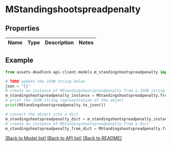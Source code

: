 # MStandingshootspreadpenalty


## Properties

Name | Type | Description | Notes
------------ | ------------- | ------------- | -------------

## Example

```python
from assets-deadlock-api-client.models.m_standingshootspreadpenalty import MStandingshootspreadpenalty

# TODO update the JSON string below
json = "{}"
# create an instance of MStandingshootspreadpenalty from a JSON string
m_standingshootspreadpenalty_instance = MStandingshootspreadpenalty.from_json(json)
# print the JSON string representation of the object
print(MStandingshootspreadpenalty.to_json())

# convert the object into a dict
m_standingshootspreadpenalty_dict = m_standingshootspreadpenalty_instance.to_dict()
# create an instance of MStandingshootspreadpenalty from a dict
m_standingshootspreadpenalty_from_dict = MStandingshootspreadpenalty.from_dict(m_standingshootspreadpenalty_dict)
```
[[Back to Model list]](../README.md#documentation-for-models) [[Back to API list]](../README.md#documentation-for-api-endpoints) [[Back to README]](../README.md)


